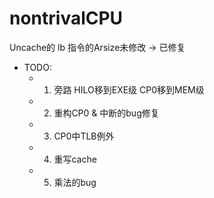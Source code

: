 # nontrivalCPU

 Uncache的 lb 指令的Arsize未修改      -> 已修复

+ TODO:
    +  1. 旁路 HILO移到EXE级 CP0移到MEM级

    +  2. 重构CP0 & 中断的bug修复

    +  3. CP0中TLB例外

    +  4. 重写cache

    +  5. 乘法的bug
